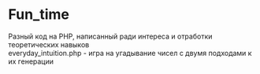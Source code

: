 # Fun_time
Разный код на PHP, написанный ради интереса и отработки теоретических навыков 	
everyday_intuition.php - игра на угадывание чисел с двумя подходами к их генерации
